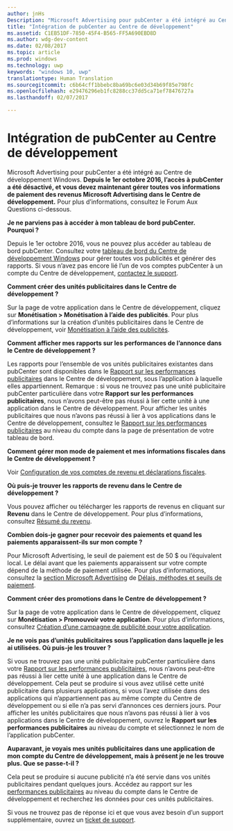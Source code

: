 ```yaml
---
author: jnHs
Description: "Microsoft Advertising pour pubCenter a été intégré au Centre de développement Windows."
title: "Intégration de pubCenter au Centre de développement"
ms.assetid: C1EB51DF-7850-45F4-B565-FF5A690EBD8D
ms.author: wdg-dev-content
ms.date: 02/08/2017
ms.topic: article
ms.prod: windows
ms.technology: uwp
keywords: "windows 10, uwp"
translationtype: Human Translation
ms.sourcegitcommit: c6b64cff1bbebc8ba69bc6e03d34b69f85e798fc
ms.openlocfilehash: e29476296eb1fc8288cc37dd5ca71ef78476727a
ms.lasthandoff: 02/07/2017

---
```


# <a name="pubcenter-dev-center-integration"></a>Intégration de pubCenter au Centre de développement

Microsoft Advertising pour pubCenter a été intégré au Centre de développement Windows. **Depuis le 1er octobre 2016, l’accès à pubCenter a été désactivé, et vous devez maintenant gérer toutes vos informations de paiement des revenus Microsoft Advertising dans le Centre de développement.** Pour plus d’informations, consultez le Forum Aux Questions ci-dessous.

**Je ne parviens pas à accéder à mon tableau de bord pubCenter. Pourquoi ?**

Depuis le 1er octobre 2016, vous ne pouvez plus accéder au tableau de bord pubCenter. Consultez votre [tableau de bord du Centre de développement Windows](https://developer.microsoft.com/dashboard/apps/overview) pour gérer toutes vos publicités et générer des rapports. Si vous n’avez pas encore lié l’un de vos comptes pubCenter à un compte du Centre de développement, [contactez le support](http://go.microsoft.com/fwlink/?LinkId=393643).

**Comment créer des unités publicitaires dans le Centre de développement ?**

Sur la page de votre application dans le Centre de développement, cliquez sur **Monétisation &gt; Monétisation à l’aide des publicités**. Pour plus d’informations sur la création d’unités publicitaires dans le Centre de développement, voir [Monétisation à l’aide des publicités](monetize-with-ads.md).

**Comment afficher mes rapports sur les performances de l’annonce dans le Centre de développement ?**

Les rapports pour l’ensemble de vos unités publicitaires existantes dans pubCenter sont disponibles dans le [Rapport sur les performances publicitaires](advertising-performance-report.md) dans le Centre de développement, sous l’application à laquelle elles appartiennent. Remarque : si vous ne trouvez pas une unité publicitaire pubCenter particulière dans votre **Rapport sur les performances publicitaires**, nous n’avons peut-être pas réussi à lier cette unité à une application dans le Centre de développement. Pour afficher les unités publicitaires que nous n’avons pas réussi à lier à vos applications dans le Centre de développement, consultez le [Rapport sur les performances publicitaires](advertising-performance-report.md#account-level-advertising-performance-report) au niveau du compte dans la page de présentation de votre tableau de bord. 

**Comment gérer mon mode de paiement et mes informations fiscales dans le Centre de développement ?**

Voir [Configuration de vos comptes de revenu et déclarations fiscales](setting-up-your-payout-account-and-tax-forms.md).

**Où puis-je trouver les rapports de revenu dans le Centre de développement ?**

Vous pouvez afficher ou télécharger les rapports de revenus en cliquant sur **Revenu** dans le Centre de développement. Pour plus d’informations, consultez [Résumé du revenu](payout-summary.md).

**Combien dois-je gagner pour recevoir des paiements et quand les paiements apparaissent-ils sur mon compte ?**

Pour Microsoft Advertising, le seuil de paiement est de 50 $ ou l’équivalent local. Le délai avant que les paiements apparaissent sur votre compte dépend de la méthode de paiement utilisée. Pour plus d’informations, consultez la [section Microsoft Advertising](payment-thresholds-methods-and-timeframes.md#microsoft-advertising) de [Délais, méthodes et seuils de paiement](payment-thresholds-methods-and-timeframes.md).

**Comment créer des promotions dans le Centre de développement ?**

Sur la page de votre application dans le Centre de développement, cliquez sur **Monétisation &gt; Promouvoir votre application**. Pour plus d’informations, consultez [Création d’une campagne de publicité pour votre application](create-an-ad-campaign-for-your-app.md).

**Je ne vois pas d’unités publicitaires sous l’application dans laquelle je les ai utilisées. Où puis-je les trouver ?**

Si vous ne trouvez pas une unité publicitaire pubCenter particulière dans votre [Rapport sur les performances publicitaires](advertising-performance-report.md), nous n’avons peut-être pas réussi à lier cette unité à une application dans le Centre de développement. Cela peut se produire si vous avez utilisé cette unité publicitaire dans plusieurs applications, si vous l’avez utilisée dans des applications qui n’appartiennent pas au même compte du Centre de développement ou si elle n’a pas servi d’annonces ces derniers jours. Pour afficher les unités publicitaires que nous n’avons pas réussi à lier à vos applications dans le Centre de développement, ouvrez le **Rapport sur les performances publicitaires** au niveau du compte et sélectionnez le nom de l’application pubCenter. 

**Auparavant, je voyais mes unités publicitaires dans une application de mon compte du Centre de développement, mais à présent je ne les trouve plus. Que se passe-t-il ?**

Cela peut se produire si aucune publicité n’a été servie dans vos unités publicitaires pendant quelques jours. Accédez au rapport sur les [performances publicitaires](advertising-performance-report.md#account-level-advertising-performance-report) au niveau du compte dans le Centre de développement et recherchez les données pour ces unités publicitaires.

Si vous ne trouvez pas de réponse ici et que vous avez besoin d’un support supplémentaire, ouvrez un [ticket de support](http://go.microsoft.com/fwlink/p/?LinkId=733342).



 

